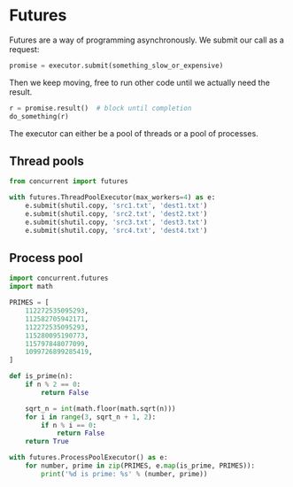 # Futures

Futures are a way of programming asynchronously. We submit our call as a request:

```python
promise = executor.submit(something_slow_or_expensive)
```

Then we keep moving, free to run other code until we actually need the result.

```python
r = promise.result()  # block until completion
do_something(r)
```

The executor can either be a pool of threads or a pool of processes.

## Thread pools

```python
from concurrent import futures

with futures.ThreadPoolExecutor(max_workers=4) as e:
    e.submit(shutil.copy, 'src1.txt', 'dest1.txt')
    e.submit(shutil.copy, 'src2.txt', 'dest2.txt')
    e.submit(shutil.copy, 'src3.txt', 'dest3.txt')
    e.submit(shutil.copy, 'src4.txt', 'dest4.txt')
```

## Process pool

```python
import concurrent.futures
import math

PRIMES = [
    112272535095293,
    112582705942171,
    112272535095293,
    115280095190773,
    115797848077099,
    1099726899285419,
]

def is_prime(n):
    if n % 2 == 0:
        return False

    sqrt_n = int(math.floor(math.sqrt(n)))
    for i in range(3, sqrt_n + 1, 2):
        if n % i == 0:
            return False
    return True

with futures.ProcessPoolExecutor() as e:
    for number, prime in zip(PRIMES, e.map(is_prime, PRIMES)):
        print('%d is prime: %s' % (number, prime))
```
